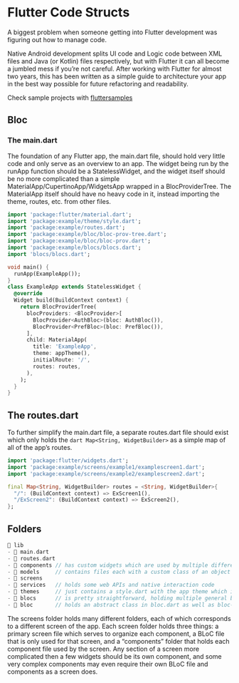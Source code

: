 # Flutter Code Structs

A biggest problem when someone getting into Flutter development was figuring out how to manage code. 

Native Android development splits UI code and Logic code between XML files and Java (or Kotlin) files respectively, but with Flutter it can all become a jumbled mess if you’re not careful. After working with Flutter for almost two years, this has been written as a simple guide to architecture your app in the best way possible for future refactoring and readability.

Check sample projects with [fluttersamples](https://fluttersamples.com/)

## Bloc 

### The main.dart
The foundation of any Flutter app, the main.dart file, should hold very little code and only serve as an overview to an app.
The widget being run by the runApp function should be a StatelessWidget, and the widget itself should be no more complicated than a simple MaterialApp/CupertinoApp/WidgetsApp wrapped in a BlocProviderTree.
The MaterialApp itself should have no heavy code in it, instead importing the theme, routes, etc. from other files.

```dart
import 'package:flutter/material.dart';
import 'package:example/theme/style.dart';
import 'package:example/routes.dart';
import 'package:example/bloc/bloc-prov-tree.dart';
import 'package:example/bloc/bloc-prov.dart';
import 'package:example/blocs/blocs.dart';
import 'blocs/blocs.dart';

void main() {
  runApp(ExampleApp());
}
class ExampleApp extends StatelessWidget {
  @override
  Widget build(BuildContext context) {
    return BlocProviderTree(
      blocProviders: <BlocProvider>[
        BlocProvider<AuthBloc>(bloc: AuthBloc()),
        BlocProvider<PrefBloc>(bloc: PrefBloc()),
      ],
      child: MaterialApp(
        title: 'ExampleApp',
        theme: appTheme(),
        initialRoute: '/',
        routes: routes,
      ),
    );
  }
}
```

## The routes.dart
To further simplify the main.dart file, a separate routes.dart file should exist 
which only holds the ```dart Map<String, WidgetBuilder>``` as a simple map of all of the app’s routes.
```dart
import 'package:flutter/widgets.dart';
import 'package:example/screens/example1/examplescreen1.dart';
import 'package:example/screens/example2/examplescreen2.dart';

final Map<String, WidgetBuilder> routes = <String, WidgetBuilder>{
  "/": (BuildContext context) => ExScreen1(),
  "/ExScreen2": (BuildContext context) => ExScreen2(),
};
```

## Folders

```dart
📁 lib
- 📝 main.dart
- 📝 routes.dart
- 📁 components // has custom widgets which are used by multiple different screens
- 📁 models     // contains files each with a custom class of an object widely used throughout the app
- 📁 screens
- 📁 services   // holds some web APIs and native interaction code
- 📁 themes     // just contains a style.dart with the app theme which is accessed in the main.dart file
- 📁 blocs      // is pretty straightforward, holding multiple general bloc files (all of which extend the abstract Bloc class mentioned above) and a blocs.dart which acts as a single file exporting all the folder’s blocs (I used this video to learn how to structure the bloc files).
- 📁 bloc       // holds an abstract class in bloc.dart as well as bloc-prov.dart and a bloc-prov-tree.dart both of which are based off of code found here
```

The screens folder holds many different folders, each of which corresponds to a different screen of the app. Each screen folder holds three things: a primary screen file which serves to organize each component, a BLoC file that is only used for that screen, and a “components” folder that holds each component file used by the screen. Any section of a screen more complicated then a few widgets should be its own component, and some very complex components may even require their own BLoC file and components as a screen does.
